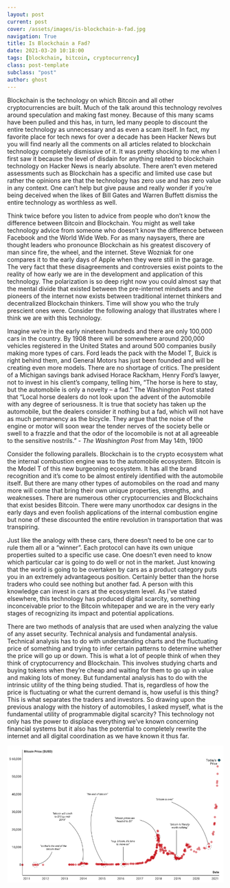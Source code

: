 ```yaml
---
layout: post
current: post
cover: /assets/images/is-blockchain-a-fad.jpg
navigation: True
title: Is Blockchain a Fad?
date: 2021-03-20 10:18:00
tags: [blockchain, bitcoin, cryptocurrency]
class: post-template
subclass: "post"
author: ghost
---
```


Blockchain is the technology on which Bitcoin and all other cryptocurrencies are built. Much of the talk around this technology revolves around speculation and making fast money. Because of this many scams have been pulled and this has, in turn, led many people to discount the entire technology as unnecessary and as even a scam itself. In fact, my favorite place for tech news for over a decade has been Hacker News but you will find nearly all the comments on all articles related to blockchain technology completely dismissive of it. It was pretty shocking to me when I first saw it because the level of disdain for anything related to blockchain technology on Hacker News is nearly absolute. There aren’t even metered assessments such as Blockchain has a specific and limited use case but rather the opinions are that the technology has zero use and has zero value in any context. One can’t help but give pause and really wonder if you’re being deceived when the likes of Bill Gates and Warren Buffett dismiss the entire technology as worthless as well.

Think twice before you listen to advice from people who don’t know the difference between Bitcoin and Blockchain. You might as well take technology advice from someone who doesn’t know the difference between Facebook and the World Wide Web. For as many naysayers, there are thought leaders who pronounce Blockchain as his greatest discovery of man since fire, the wheel, and the internet. Steve Wozniak for one compares it to the early days of Apple when they were still in the garage. The very fact that these disagreements and controversies exist points to the reality of how early we are in the development and application of this technology. The polarization is so deep right now you could almost say that the mental divide that existed between the pre-internet mindsets and the pioneers of the internet now exists between traditional internet thinkers and decentralized Blockchain thinkers. Time will show you who the truly prescient ones were. Consider the following analogy that illustrates where I think we are with this technology.

Imagine we’re in the early nineteen hundreds and there are only 100,000 cars in the country. By 1908 there will be somewhere around 200,000 vehicles registered in the United States and around 500 companies busily making more types of cars. Ford leads the pack with the Model T, Buick is right behind them, and General Motors has just been founded and will be creating even more models. There are no shortage of critics. The president of a Michigan savings bank advised Horace Rackham, Henry Ford’s lawyer, not to invest in his client’s company, telling him, “The horse is here to stay, but the automobile is only a novelty – a fad.” The Washington Post stated that “Local horse dealers do not look upon the advent of the automobile with any degree of seriousness. It is true that society has taken up the automobile, but the dealers consider it nothing but a fad, which will not have as much permanency as the bicycle. They argue that the noise of the engine or motor will soon wear the tender nerves of the society belle or swell to a frazzle and that the odor of the locomobile is not at all agreeable to the sensitive nostrils.” - _The Washington Post_ from May 14th, 1900

Consider the following parallels. Blockchain is to the crypto ecosystem what the internal combustion engine was to the automobile ecosystem. Bitcoin is the Model T of this new burgeoning ecosystem. It has all the brand recognition and it’s come to be almost entirely identified with the automobile itself. But there are many other types of automobiles on the road and many more will come that bring their own unique properties, strengths, and weaknesses. There are numerous other cryptocurrencies and Blockchains that exist besides Bitcoin. There were many unorthodox car designs in the early days and even foolish applications of the internal combustion engine but none of these discounted the entire revolution in transportation that was transpiring.

Just like the analogy with these cars, there doesn’t need to be one car to rule them all or a “winner”. Each protocol can have its own unique properties suited to a specific use case. One doesn’t even need to know which particular car is going to do well or not in the market. Just knowing that the world is going to be overtaken by cars as a product category puts you in an extremely advantageous position. Certainly better than the horse traders who could see nothing but another fad. A person with this knowledge can invest in cars at the ecosystem level. As I’ve stated elsewhere, this technology has produced digital scarcity, something inconceivable prior to the Bitcoin whitepaper and we are in the very early stages of recognizing its impact and potential applications.

There are two methods of analysis that are used when analyzing the value of any asset security. Technical analysis and fundamental analysis. Technical analysis has to do with understanding charts and the fluctuating price of something and trying to infer certain patterns to determine whether the price will go up or down. This is what a lot of people think of when they think of cryptocurrency and Blockchain. This involves studying charts and buying tokens when they’re cheap and waiting for them to go up in value and making lots of money. But fundamental analysis has to do with the intrinsic utility of the thing being studied. That is, regardless of how the price is fluctuating or what the current demand is, how useful is this thing? This is what separates the traders and investors. So drawing upon the previous analogy with the history of automobiles, I asked myself, what is the fundamental utility of programmable digital scarcity? This technology not only has the power to displace everything we’ve known concerning financial systems but it also has the potential to completely rewrite the internet and all digital coordination as we have known it thus far.

![image](/assets/images/blog-img.png)
